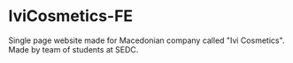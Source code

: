 # IviCosmetics-FE
Single page website made for Macedonian company called "Ivi Cosmetics". Made by team of students at SEDC. 
